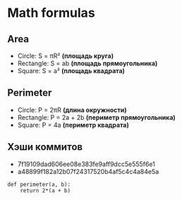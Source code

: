 # Math formulas
## Area
- Circle: S = πR²
**(площадь круга)**
- Rectangle: S = ab
**(площадь прямоугольника)**
- Square: S = a²
**(площадь квадрата)**

## Perimeter
- Circle: P = 2πR
**(длина окружности)**
- Rectangle: P = 2a + 2b
**(периметр прямоугольника)**
- Square: P = 4a
**(периметр квадрата)**


## Хэши коммитов
- 7f19109dad606ee08e383fe9aff9dcc5e555f6e1
- a48899f182a12b07f24317520b4af5c4c4a84e5a

```
def perimeter(a, b): 
    return 2*(a + b)
```
